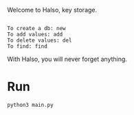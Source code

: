 Welcome to Halso, key storage.
```

To create a db: new
To add values: add
To delete values: del
To find: find
```
With Halso, you will never forget anything.

# Run

```python3 main.py```
